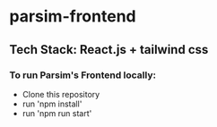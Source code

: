 # parsim-frontend

## Tech Stack: React.js + tailwind css

### To run Parsim's Frontend locally:
- Clone this repository
- run 'npm install'
- run 'npm run start'
